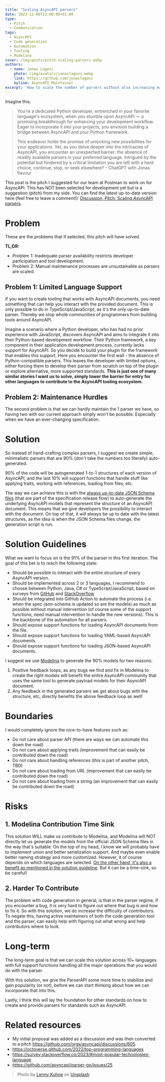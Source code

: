 ```yaml
---
title: "Scaling AsyncAPI parsers"
date: 2023-11-06T22:00:00+01:00
type: 
  - Pitch
  - Communication
tags:
  - AsyncAPI
  - Code generation
  - Automation
  - Tooling
  - Modelina
cover: /img/posts/pitch-scaling-parsers.webp
authors:
  - name: Jonas Lagoni
    photo: /img/avatars/jonaslagoni.webp
    link: https://github.com/jonaslagoni
    byline: AsyncAPI Maintainer
excerpt: 'How to scale the number of parsers without also increasing maintenance cost too much?'
---
```


Imagine this: 

> You're a dedicated Python developer, entrenched in your favorite language's ecosystem, when you stumble upon AsyncAPI — a promising breakthrough for enhancing your development workflow. Eager to incorporate it into your projects, you envision building a bridge between AsyncAPI and your Python framework. 
>
> This endeavor holds the promise of unlocking new possibilities for your applications. Yet, as you delve deeper into the intricacies of AsyncAPI, you encounter an unexpected barrier: the absence of readily available parsers in your preferred language. Intrigued by the potential but hindered by a critical limitation you are left with a hard choice, continue, stop, or seek elsewhere? - ChatGPT with Jonas flavour

This post is the pitch I suggested for our team at Postman to work on for AsyncAPI. This has NOT been selected for development yet but is a suggestion (pitch) from my side. You can find the latest up-to-date version here (feel free to leave a comment!): [Discussion, Pitch: Scaling AsyncAPI parsers](https://github.com/jonaslagoni/jonaslagoni/discussions/1).

# Problem
These are the problems that if selected, this pitch will have solved.

**TL;DR:**
- Problem 1: Inadequate parser availability restricts developer participation and tool development.
- Problem 2: Manual maintenance processes are unsustainable as parsers are scaled.

## Problem 1: Limited Language Support

If you want to create tooling that works with AsyncAPI documents, you need something that can help you interact with the provided document. This is only possible to do in TypeScript/JavaScript, as it's the only up-to-date parser. Thereby we stop whole communities of programmers from building tools around AsyncAPI. 

Imagine a scenario where a Python developer, who has had no prior experience with JavaScript, discovers AsyncAPI and aims to integrate it into their Python-based development workflow. Their Python framework, a key component in their application development process, currently lacks support for AsyncAPI. So you decide to build your plugin for the framework that enables this support. Here you encounter the first wall - the absence of Python-compatible parsers. This leaves the developer with limited options, either forcing them to develop their parser from scratch on top of the plugin or explore alternative, more supported standards. **This is just one of many similar stories I want us to solve, simply lower the barrier for entry for other languages to contribute to the AsyncAPI tooling ecosystem.**

## Problem 2: Maintenance Hurdles
The second problem is that we can hardly maintain the 1 parser we have, so having two with our current approach simply won't be possible. Especially when we have an ever-changing specification.

# Solution 

So instead of hand-crafting complex parsers, I suggest we create simple, minimalistic parsers that are 90% (don't take the numbers too literally) auto-generated.

90% of the code will be autogenerated 1-to-1 structures of each version of AsyncAPI, and the last 10% will support functions that handle stuff like applying traits, working with references, loading from files, etc.

The way we can achieve this is with the [always up-to-date JSON Schema files](https://github.com/asyncapi/spec-json-schemas/) (that are part of the specification release flow) to auto-generate the underlying AsyncAPI models that represent the structure of an AsyncAPI document. This means that we give developers the possibility to interact with the document. On top of that, it will always be up to date with the latest structures, as the idea is when the JSON Schema files change, the generation script is run.

# Solution Guidelines

What we want to focus on is the 91% of the parser in this first iteration. The goal of this bet is to reach the following state:
- Should be possible to interact with the entire structure of every AsyncAPI version.
- Should be implemented across 2 or 3 languages, I recommend to choose between Python, Java, C# or TypeScript/JavaScript, based on surveys from [GitHub](https://octoverse.github.com/2022/top-programming-languages) and [StackOverflow](https://survey.stackoverflow.co/2023/#most-popular-technologies-language)
- Should be integrated into GitHub Action to automate the process (i.e. when the spec-json-schema is updated so are the models) as much as possible without manual intervention (of course some of the support functions, need manual intervention to handle the new versions). This is the backbone of the automation for all parsers.
- Should expose support functions for loading AsyncAPI documents from the file.
- Should expose support functions for loading YAML-based AsyncAPI documents.
- Should expose support functions for loading JSON-based AsyncAPI documents.

I suggest we use [Modelina](https://github.com/asyncapi/modelina) to generate the 90% models for two reasons:

1. Positive feedback loops, as any bugs we find and fix in Modelina to create the right models will benefit the entire AsyncAPI community that uses the same tool to generate payload models for their AsyncAPI document.
2. Any feedback in the generated parsers we get about bugs with the structure, etc, directly benefits the above feedback loop as well!

# Boundaries
I would completely ignore the nice-to-have features such as:
- Do not care about parser API (there are ways we can automate this down the road)
- Do not care about applying traits (improvement that can easily be contributed down the road)
- Do not care about handling references (this is part of another pitch, TBD)
- Do not care about loading from URL (improvement that can easily be contributed down the road)
- Do not care about loading from a string (an improvement that can easily be contributed down the road)

# Risks

## 1. Modelina Contribution Time Sink
This solution WILL make us contribute to Modelina, and Modelina will NOT directly let us generate the models from the official JSON Schema files in the way that's suitable. On the top of my head, I know we will probably have to implement union and better serialization support. And maybe even enable better naming strategy and more customized. However, it of course depends on which languages are selected. [On the other hand, it's also a benefit as mentioned in the solution guideline](#solution-overview). But it can be a time-sink, so be careful! 

## 2. Harder To Contribute 
The problem with code generation in general, is that in the parser regime, if you encounter a bug, it is very hard to figure out where that bug is and how to fix it. So with this solution, we do increase the difficulty of contributors. To negate this, having active maintainers of both the code generation tool and the parser, can easily help with figuring out what wrong and help contributors where to look.

# Long-term

The long-term goal is that we can scale this solution across 10+ languages with full support functions handling all the major operations that you would do with the parser.

With this solution, we give the ParserAPI some more time to stabilize and gain popularity (or not), before we can start thinking about how we can incorporate that into this.

Lastly, I think this will lay the foundation for other standards on how to create and provide parsers for standards such as AsyncAPI.

# Related resources
- My initial proposal was added as a discussion and was then converted to a pitch https://github.com/orgs/asyncapi/discussions/605.
- https://octoverse.github.com/2022/top-programming-languages
- https://survey.stackoverflow.co/2023/#most-popular-technologies-language
- https://github.com/asyncapi/parser-go/issues/25

> Photo by <a href="https://unsplash.com/@lennykuhne?utm_content=creditCopyText&utm_medium=referral&utm_source=unsplash">Lenny Kuhne</a> on <a href="https://unsplash.com/photos/gray-vehicle-being-fixed-inside-factory-using-robot-machines-jHZ70nRk7Ns?utm_content=creditCopyText&utm_medium=referral&utm_source=unsplash">Unsplash</a>
